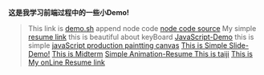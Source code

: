 
**这是我学习前端过程中的一些小Demo!**
> This link is [demo.sh](https://github.com/CharlieSmith97/Learning-front-end/blob/master/code%20source/demo.sh) 
append node code [node code  source](https://github.com/CharlieSmith97/Learning-front-end/blob/master/code%20source/server.js)
My simple [resume link](https://charliesmith97.github.io/Learning-front-end/myCode%20source/dist/resume.html) 
this is beautiful about keyBoard [JavaScript-Demo](https://charliesmith97.github.io/Learning-front-end/code%20source/Beautiful%20navigation%20page/index.html)
this is simple [javaScript production paintting canvas](https://charliesmith97.github.io/Learning-front-end/code%20source/canvas-Demo/index.html)
[This is Simple Slide-Demo!](https://charliesmith97.github.io/Learning-front-end/code%20source/Slide-Demo/index.html)
[This is Midterm](https://charliesmith97.github.io/Learning-front-end/code%20source/middle%20example/第一题/index.html)
[Simple Animation-Resume ](https://charliesmith97.github.io/Learning-front-end/Animation-Resume/index.html)
[This is taiji](https://charliesmith97.github.io/Learning-front-end/code%20source/taiji/taiji.html)
[This is My onLine Resume link](https://charliesmith97.github.io/Learning-front-end/onLine-Resume/index.html)
